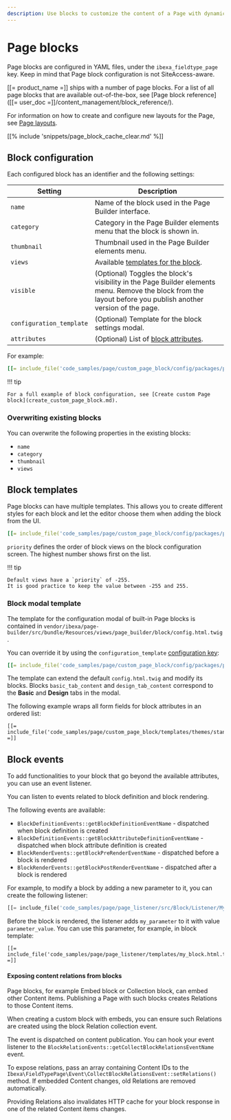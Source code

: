 ```yaml
---
description: Use blocks to customize the content of a Page with dynamic content.
---
```


# Page blocks

Page blocks are configured in YAML files, under the `ibexa_fieldtype_page` key.
Keep in mind that Page block configuration is not SiteAccess-aware.

[[= product_name =]] ships with a number of page blocks.
For a list of all page blocks that are available out-of-the-box,
see [Page block reference]([[= user_doc =]]/content_management/block_reference/).

For information on how to create and configure new layouts for the Page,
see [Page layouts](render_page.md#render-a-layout).

[[% include 'snippets/page_block_cache_clear.md' %]]

## Block configuration

Each configured block has an identifier and the following settings:

|Setting|Description|
|---|---|
| `name` | Name of the block used in the Page Builder interface. |
| `category` | Category in the Page Builder elements menu that the block is shown in. |
| `thumbnail` | Thumbnail used in the Page Builder elements menu. |
| `views` | Available [templates for the block](#block-templates). |
| `visible` | (Optional) Toggles the block's visibility in the Page Builder elements menu. Remove the block from the layout before you publish another version of the page. |
| `configuration_template` | (Optional) Template for the block settings modal. |
| `attributes` | (Optional) List of [block attributes](page_block_attributes.md). |

For example:

``` yaml
[[= include_file('code_samples/page/custom_page_block/config/packages/page_blocks.yaml', 0, 12) =]][[= include_file('code_samples/page/custom_page_block/config/packages/page_blocks.yaml', 16, 17) =]]# ...
```

!!! tip

    For a full example of block configuration, see [Create custom Page block](create_custom_page_block.md).

### Overwriting existing blocks

You can overwrite the following properties in the existing blocks:

- `name`
- `category`
- `thumbnail`
- `views`

## Block templates

Page blocks can have multiple templates.
This allows you to create different styles for each block and let the editor choose them when adding the block from the UI.

``` yaml
[[= include_file('code_samples/page/custom_page_block/config/packages/page_blocks.yaml', 0, 3) =]][[= include_file('code_samples/page/custom_page_block/config/packages/page_blocks.yaml', 7, 16) =]]
```

`priority` defines the order of block views on the block configuration screen.
The highest number shows first on the list.

!!! tip

    Default views have a `priority` of -255.
    It is good practice to keep the value between -255 and 255.

### Block modal template

The template for the configuration modal of built-in Page blocks is contained in
`vendor/ibexa/page-builder/src/bundle/Resources/views/page_builder/block/config.html.twig`.

You can override it by using the `configuration_template` [configuration key](configuration.md#configuration-files):

``` yaml
[[= include_file('code_samples/page/custom_page_block/config/packages/page_blocks.yaml', 0, 7) =]]
```

The template can extend the default `config.html.twig` and modify its blocks.
Blocks `basic_tab_content` and `design_tab_content` correspond to the **Basic** and **Design** tabs in the modal.

The following example wraps all form fields for block attributes in an ordered list:

``` html+twig
[[= include_file('code_samples/page/custom_page_block/templates/themes/standard/blocks/event/config.html.twig') =]]
```

## Block events

To add functionalities to your block that go beyond the available attributes,
you can use an event listener.

You can listen to events related to block definition and block rendering.

The following events are available:

- `BlockDefinitionEvents::getBlockDefinitionEventName` - dispatched when block definition is created
- `BlockDefinitionEvents::getBlockAttributeDefinitionEventName` - dispatched when block attribute definition is created
- `BlockRenderEvents::getBlockPreRenderEventName` - dispatched before a block is rendered
- `BlockRenderEvents::getBlockPostRenderEventName` - dispatched after a block is rendered

For example, to modify a block by adding a new parameter to it, you can create the following listener:

``` php
[[= include_file('code_samples/page/page_listener/src/Block/Listener/MyBlockListener.php') =]]
```

Before the block is rendered, the listener adds `my_parameter` to it with value `parameter_value`.
You can use this parameter, for example, in block template:

``` html+twig
[[= include_file('code_samples/page/page_listener/templates/my_block.html.twig') =]]
```

#### Exposing content relations from blocks

Page blocks, for example Embed block or Collection block, can embed other Content items.
Publishing a Page with such blocks creates Relations to those Content items.

When creating a custom block with embeds, you can ensure such Relations are created using the block Relation collection event.

The event is dispatched on content publication.
You can hook your event listener to the `BlockRelationEvents::getCollectBlockRelationsEventName` event.

To expose relations, pass an array containing Content IDs to the `Ibexa\FieldTypePage\Event\CollectBlockRelationsEvent::setRelations()` method.
If embedded Content changes, old Relations are removed automatically.

Providing Relations also invalidates HTTP cache for your block response in one of the related Content items changes.
